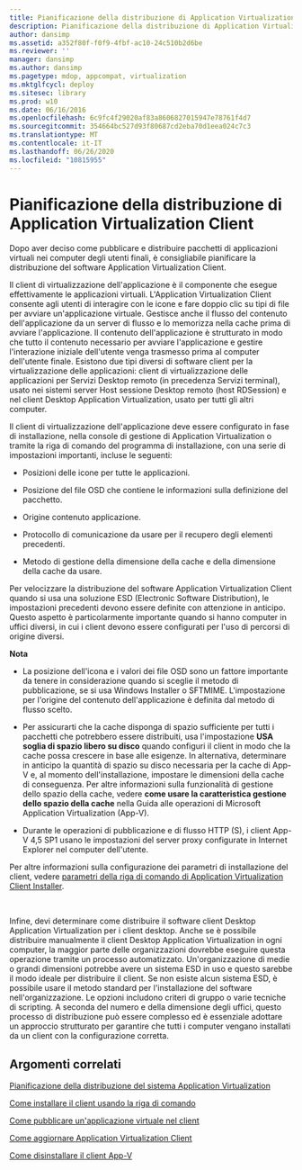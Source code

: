 ```yaml
---
title: Pianificazione della distribuzione di Application Virtualization Client
description: Pianificazione della distribuzione di Application Virtualization Client
author: dansimp
ms.assetid: a352f80f-f0f9-4fbf-ac10-24c510b2d6be
ms.reviewer: ''
manager: dansimp
ms.author: dansimp
ms.pagetype: mdop, appcompat, virtualization
ms.mktglfcycl: deploy
ms.sitesec: library
ms.prod: w10
ms.date: 06/16/2016
ms.openlocfilehash: 6c9fc4f29020af83a8606827015947e78761f4d7
ms.sourcegitcommit: 354664bc527d93f80687cd2eba70d1eea024c7c3
ms.translationtype: MT
ms.contentlocale: it-IT
ms.lasthandoff: 06/26/2020
ms.locfileid: "10815955"
---
```

# Pianificazione della distribuzione di Application Virtualization Client


Dopo aver deciso come pubblicare e distribuire pacchetti di applicazioni virtuali nei computer degli utenti finali, è consigliabile pianificare la distribuzione del software Application Virtualization Client.

Il client di virtualizzazione dell'applicazione è il componente che esegue effettivamente le applicazioni virtuali. L'Application Virtualization Client consente agli utenti di interagire con le icone e fare doppio clic su tipi di file per avviare un'applicazione virtuale. Gestisce anche il flusso del contenuto dell'applicazione da un server di flusso e lo memorizza nella cache prima di avviare l'applicazione. Il contenuto dell'applicazione è strutturato in modo che tutto il contenuto necessario per avviare l'applicazione e gestire l'interazione iniziale dell'utente venga trasmesso prima al computer dell'utente finale. Esistono due tipi diversi di software client per la virtualizzazione delle applicazioni: client di virtualizzazione delle applicazioni per Servizi Desktop remoto (in precedenza Servizi terminal), usato nei sistemi server Host sessione Desktop remoto (host RDSession) e nel client Desktop Application Virtualization, usato per tutti gli altri computer.

Il client di virtualizzazione dell'applicazione deve essere configurato in fase di installazione, nella console di gestione di Application Virtualization o tramite la riga di comando del programma di installazione, con una serie di impostazioni importanti, incluse le seguenti:

-   Posizioni delle icone per tutte le applicazioni.

-   Posizione del file OSD che contiene le informazioni sulla definizione del pacchetto.

-   Origine contenuto applicazione.

-   Protocollo di comunicazione da usare per il recupero degli elementi precedenti.

-   Metodo di gestione della dimensione della cache e della dimensione della cache da usare.

Per velocizzare la distribuzione del software Application Virtualization Client quando si usa una soluzione ESD (Electronic Software Distribution), le impostazioni precedenti devono essere definite con attenzione in anticipo. Questo aspetto è particolarmente importante quando si hanno computer in uffici diversi, in cui i client devono essere configurati per l'uso di percorsi di origine diversi.

**Nota**  
-   La posizione dell'icona e i valori dei file OSD sono un fattore importante da tenere in considerazione quando si sceglie il metodo di pubblicazione, se si usa Windows Installer o SFTMIME. L'impostazione per l'origine del contenuto dell'applicazione è definita dal metodo di flusso scelto.

-   Per assicurarti che la cache disponga di spazio sufficiente per tutti i pacchetti che potrebbero essere distribuiti, usa l'impostazione **USA soglia di spazio libero su disco** quando configuri il client in modo che la cache possa crescere in base alle esigenze. In alternativa, determinare in anticipo la quantità di spazio su disco necessaria per la cache di App-V e, al momento dell'installazione, impostare le dimensioni della cache di conseguenza. Per altre informazioni sulla funzionalità di gestione dello spazio della cache, vedere **come usare la caratteristica gestione dello spazio della cache** nella Guida alle operazioni di Microsoft Application Virtualization (App-V).

-   Durante le operazioni di pubblicazione e di flusso HTTP (S), i client App-V 4,5 SP1 usano le impostazioni del server proxy configurate in Internet Explorer nel computer dell'utente.

Per altre informazioni sulla configurazione dei parametri di installazione del client, vedere [parametri della riga di comando di Application Virtualization Client Installer](application-virtualization-client-installer-command-line-parameters.md).

 

Infine, devi determinare come distribuire il software client Desktop Application Virtualization per i client desktop. Anche se è possibile distribuire manualmente il client Desktop Application Virtualization in ogni computer, la maggior parte delle organizzazioni dovrebbe eseguire questa operazione tramite un processo automatizzato. Un'organizzazione di medie o grandi dimensioni potrebbe avere un sistema ESD in uso e questo sarebbe il modo ideale per distribuire il client. Se non esiste alcun sistema ESD, è possibile usare il metodo standard per l'installazione del software nell'organizzazione. Le opzioni includono criteri di gruppo o varie tecniche di scripting. A seconda del numero e della dimensione degli uffici, questo processo di distribuzione può essere complesso ed è essenziale adottare un approccio strutturato per garantire che tutti i computer vengano installati da un client con la configurazione corretta.

## Argomenti correlati


[Pianificazione della distribuzione del sistema Application Virtualization](planning-for-application-virtualization-system-deployment.md)

[Come installare il client usando la riga di comando](how-to-install-the-client-by-using-the-command-line-new.md)

[Come pubblicare un'applicazione virtuale nel client](how-to-publish-a-virtual-application-on-the-client.md)

[Come aggiornare Application Virtualization Client](how-to-upgrade-the-application-virtualization-client.md)

[Come disinstallare il client App-V](how-to-uninstall-the-app-v-client.md)

 

 





